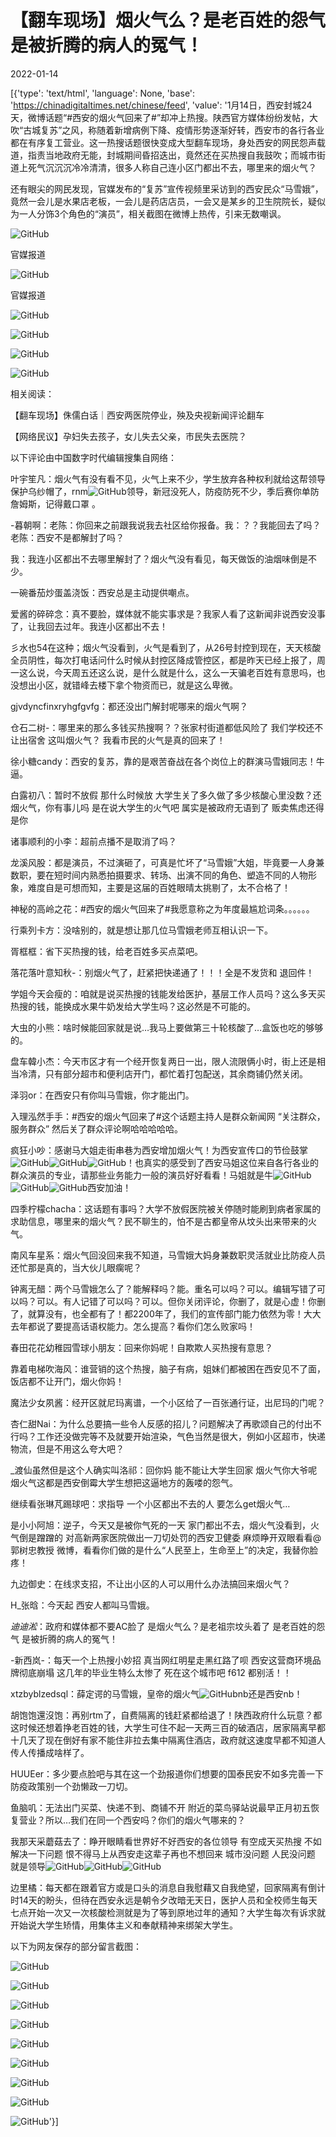 # 【翻车现场】烟火气么？是老百姓的怨气  是被折腾的病人的冤气！

2022-01-14

[{'type': 'text/html', 'language': None, 'base': 'https://chinadigitaltimes.net/chinese/feed', 'value': '1月14日，西安封城24天，微博话题“#西安的烟火气回来了#”却冲上热搜。陕西官方媒体纷纷发帖，大吹“古城复苏”之风，称随着新增病例下降、疫情形势逐渐好转，西安市的各行各业都在有序复工营业。这一热搜话题很快变成大型翻车现场，身处西安的网民怨声载道，指责当地政府无能，封城期间昏招迭出，竟然还在买热搜自我鼓吹；而城市街道上死气沉沉沉冷冷清清，很多人称自己连小区门都出不去，哪里来的烟火气？

还有眼尖的网民发现，官媒发布的“复苏”宣传视频里采访到的西安民众“马雪娥”，竟然一会儿是水果店老板，一会儿是药店店员，一会又是某乡的卫生院院长，疑似为一人分饰3个角色的“演员”，相关截图在微博上热传，引来无数嘲讽。

![GitHub](https://chinadigitaltimes.net/chinese/files/2022/01/烟火气官媒2.png)

官媒报道

![GitHub](https://chinadigitaltimes.net/chinese/files/2022/01/烟火气官媒1.png)

官媒报道

![GitHub](https://chinadigitaltimes.net/chinese/files/2022/01/008duMC5gy1gyd6j6kqmbj30u02w97tb.jpg)

![GitHub](https://chinadigitaltimes.net/chinese/files/2022/01/IMG_4756.jpg)

![GitHub](https://chinadigitaltimes.net/chinese/files/2022/01/IMG_4757.jpg)

![GitHub](https://chinadigitaltimes.net/chinese/files/2022/01/IMG_4758.jpg)

相关阅读：





【翻车现场】侏儒白话｜西安两医院停业，殃及央视新闻评论翻车





【网络民议】孕妇失去孩子，女儿失去父亲，市民失去医院？





以下评论由中国数字时代编辑搜集自网络：



叶宇笙凡：烟火气有没有看不见，火气上来不少，学生放弃各种权利就给这帮领导保护乌纱帽了，rnm![GitHub](https://s.w.org/images/core/emoji/13.1.0/72x72/1f436.png)领导，新冠没死人，防疫防死不少，季后赛你单防詹姆斯，记得戴口罩 。

-暮朝啊：老陈：你回来之前跟我说我去社区给你报备。我：？？我能回去了吗？老陈：西安不是都解封了吗？

我：我连小区都出不去哪里解封了？烟火气没有看见，每天做饭的油烟味倒是不少。

一碗番茄炒蛋盖浇饭：西安总是主动提供嘲点。

爱酱的碎碎念：真不要脸，媒体就不能实事求是？我家人看了这新闻非说西安没事了，让我回去过年。我连小区都出不去！

彡水也54在这种；烟火气没看到，火气是看到了，从26号封控到现在，天天核酸全员阴性，每次打电话问什么时候从封控区降成管控区，都是昨天已经上报了，周一这么说，今天周五还这么说，是什么就是什么，这么一天骗老百姓有意思吗，也没想出小区，就错峰去楼下拿个物资而已，就是这么卑微。

gjvdyncfinxryhgfgvfg：都还没出门解封呢哪来的烟火气啊？

仓石二树-：哪里来的那么多钱买热搜啊？？张家村街道都低风险了 我们学校还不让出宿舍  这叫烟火气？ 我看市民的火气是真的回来了！

徐小糖candy：西安的复苏，靠的是艰苦奋战在各个岗位上的群演马雪娥同志！牛逼。

白露初八：暂时不放假  那什么时候放  大学生关了多久做了多少核酸心里没数？还烟火气，你有事儿吗  是在说大学生的火气吧  属实是被政府无语到了  贩卖焦虑还得是你

诸事顺利的小李：超前点播不是取消了吗？

龙溪风股：都是演员，不过演砸了，可真是忙坏了“马雪娥”大姐，毕竟要一人身兼数职，要在短时间内熟悉拍摄要求、转场、出演不同的角色、塑造不同的人物形象，难度自是可想而知，主要是这届的百姓眼晴太挑剔了，太不合格了！

神秘的高岭之花：#西安的烟火气回来了#我愿意称之为年度最尴尬词条。。。。。。

行乘列卡方：没啥别的，就是想让那几位马雪娥老师互相认识一下。

胥框框：省下买热搜的钱，给老百姓多买点菜吧。

落花落叶意知秋-：别烟火气了，赶紧把快递通了！！！全是不发货和 退回件！

学姐今天会瘦的：咱就是说买热搜的钱能发给医护，基层工作人员吗？这么多天买热搜的钱，能换成水果牛奶发给大学生吗？这必然是不可能的。

大虫的小熊：啥时候能回家就是说…我马上要做第三十轮核酸了…盒饭也吃的够够的。

盘车韓小杰：今天市区才有一个经开恢复两日一出，限人流限俩小时，街上还是相当冷清，只有部分超市和便利店开门，都忙着打包配送，其余商铺仍然关闭。

泽羽or：在西安只有你叫马雪娥，你才能出门。

入理泓然手手：#西安的烟火气回来了#这个话题主持人是群众新闻网  “关注群众，服务群众”  然后关了群众评论啊哈哈哈哈哈。

疯狂小吵：感谢马大姐走街串巷为西安增加烟火气！为西安宣传口的节俭鼓掌![GitHub](https://s.w.org/images/core/emoji/13.1.0/72x72/1f44f.png)![GitHub](https://s.w.org/images/core/emoji/13.1.0/72x72/1f44f.png)![GitHub](https://s.w.org/images/core/emoji/13.1.0/72x72/1f44f.png)！也真实的感受到了西安马姐这位来自各行各业的群众演员的专业，请那些业务能力一般的演员好好看看！马姐就是牛![GitHub](https://s.w.org/images/core/emoji/13.1.0/72x72/1f42e.png)![GitHub](https://s.w.org/images/core/emoji/13.1.0/72x72/1f42e.png)![GitHub](https://s.w.org/images/core/emoji/13.1.0/72x72/1f42e.png)西安加油！

四季柠檬chacha：这话题有事吗？大学不放假医院被关停随时能刷到病者家属的求助信息，哪里来的烟火气？民不聊生的，怕不是古都皇帝从坟头出来带来的火气。

南风车星系：烟火气回没回来我不知道，马雪娥大妈身兼数职灵活就业比防疫人员还忙那是真的，当大伙儿眼瘸呢？

钟离无醋：两个马雪娥怎么了？能解释吗？能。重名可以吗？可以。编辑写错了可以吗？可以。有人记错了可以吗？可以。但你关闭评论，你删了，就是心虚！你删了，就算没有，也全都有了！都2200年了，我们的宣传部门能力依然为零！大大去年都说了要提高话语权能力。怎么提高？看你们怎么败家吗！

春田花花幼稚园雪球小朋友：回来你妈呢！自欺欺人买热搜有意思？

靠着电梯吹海风：谁营销的这个热搜，脑子有病，姐妹们都被困在西安见不了面，饭店都不让开门，烟火你妈！

魔法少女夙酱：经开区就尼玛离谱，一个小区给了一百张通行证，出尼玛的门呢？

杏仁甜Nai：为什么总要搞一些令人反感的招儿？问题解决了再歌颂自己的付出不行吗？工作还没做完等不及就要开始渲染，气色当然是很大，例如小区超市，快递物流，但是不用这么夸大吧？

_渡仙虽然但是这个人确实叫洛祁：回你妈 能不能让大学生回家  烟火气你大爷呢烟火气这都是西安倒霉大学生想把这逼地方的轰喽的怨气。

继续看张琳芃踢球吧：求指导  一个小区都出不去的人  要怎么get烟火气…

是小小阿旭：逆子，今天又是被你气死的一天  家门都出不去，烟火气没看到，火气倒是蹭蹭的  对高新两家医院做出一刀切处罚的西安卫健委  麻烦睁开双眼看看@郭树忠教授 微博，看看你们做的是什么“人民至上，生命至上”的决定，我替你脸疼！

九边御史：在线求支招，不让出小区的人可以用什么办法搞回来烟火气？

H_张晗：今天起 西安人都叫马雪娥。

_迪迪淞_：政府和媒体都不要AC脸了  是烟火气么？是老祖宗坟头着了  是老百姓的怨气  是被折腾的病人的冤气！

-新西岚-：每天一个上热搜小妙招  真当网红明星走黑红路了呗  西安这营商环境品牌彻底崩塌  这几年的毕业生特么太惨了  死在这个城市吧  f612 都别活！！

xtzbyblzedsql：薛定谔的马雪娥，皇帝的烟火气![GitHub](https://s.w.org/images/core/emoji/13.1.0/72x72/1f64f.png)nb还是西安nb！

胡饱饱還沒饱：再别rtm了，自费隔离的钱赶紧都给退了！陕西政府什么玩意？都这时候还想着挣老百姓的钱，大学生可住不起一天两三百的破酒店，居家隔离早都十几天了现在倒好有家不能住非拉去集中隔离住酒店，政府就这速度早都不知道人传人传播成啥样了。 

HUUEer：多少要点脸吧与其在这一个劲报道你们想要的国泰民安不如多完善一下防疫政策别一个劲懒政一刀切。

鱼脑叽：无法出门买菜、快递不到、商铺不开  附近的菜鸟驿站说最早正月初五恢复营业？所以…我们在同一个西安吗？你们的烟火气哪来的？

我那天采蘑菇去了：睁开眼睛看世界好不好西安的各位领导 有空成天买热搜 不如解决一下问题 恨不得马上从西安走这辈子再也不想回来 城市没问题 人民没问题 就是领导![GitHub](https://s.w.org/images/core/emoji/13.1.0/72x72/1f645.png)![GitHub](https://s.w.org/images/core/emoji/13.1.0/72x72/1f645.png)![GitHub](https://s.w.org/images/core/emoji/13.1.0/72x72/1f645.png)

边里橘：每天都在跟着官方或是口头的消息自我慰藉又自我绝望，回家隔离有倒计时14天的盼头，但待在西安永远是朝令夕改暗无天日，医护人员和全校师生每天七点开始一次又一次核酸检测就是为了等到原地过年的通知？大学生每次有诉求就开始说大学生矫情，用集体主义和奉献精神来绑架大学生。 



以下为网友保存的部分留言截图：

![GitHub](https://chinadigitaltimes.net/chinese/files/2022/01/烟火气1.jpg)

![GitHub](https://chinadigitaltimes.net/chinese/files/2022/01/烟火气2.jpg)

![GitHub](https://chinadigitaltimes.net/chinese/files/2022/01/烟火气3.jpg)

![GitHub](https://chinadigitaltimes.net/chinese/files/2022/01/烟火气4.jpg)

![GitHub](https://chinadigitaltimes.net/chinese/files/2022/01/烟火气5.jpg)

![GitHub](https://chinadigitaltimes.net/chinese/files/2022/01/烟火气6.jpg)

![GitHub](https://chinadigitaltimes.net/chinese/files/2022/01/烟火气7.jpg)

![GitHub](https://chinadigitaltimes.net/chinese/files/2022/01/烟火气8.jpg)

![GitHub](https://chinadigitaltimes.net/chinese/files/2022/01/烟火气9.jpg)'}]